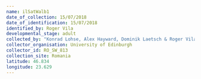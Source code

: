```yaml
---
name: ilSatWalb1
date_of_collection: 15/07/2018
date_of_identification: 15/07/2018
identified_by: Roger Vila
developmental_stage: adult
collected_by: "Konrad Lohse, Alex Hayward, Dominik Laetsch & Roger Vila"
collector_organisation: University of Edinburgh
collector_id: RO_SW_813
collection_site: Romania
latitude: 46.834
longitude: 23.629
---
```

